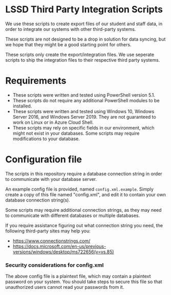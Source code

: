 # LSSD Third Party Integration Scripts

We use these scripts to create export files of our student and staff data, in order to integrate our systems with other third-party systems. 

These scripts are not designed to be a drop in solution for data syncing, but we hope that they might be a good starting point for others.

These scripts only create the export/integration files. We use seperate scripts to ship the integration files to their respective third party systems.
 

# Requirements

* These scripts were written and tested using PowerShell version 5.1.
* These scripts do not require any additional PowerShell modules to be installed.
* These scripts were written and tested using Windows 10, Windows Server 2016, and Windows Server 2019. They are not guaranteed to work on Linux or in Azure Cloud Shell.
* These scripts may rely on specific fields in our environment, which might not exist in your databases. Some scripts may require modifications to your database.

# Configuration file

The scripts in this repository require a database connection string in order to communicate with your database server.

An example config file is provided, named `config.xml.example`. Simply create a copy of this file named "config.xml", and edit it to contain your own database connection string(s).

Some scripts may require additional connection strings, as they may need to communicate with different databases or multiple databases.

If you require assistance figuring out what connection string you need, the following third-party sites may help you:
* https://www.connectionstrings.com/
* https://docs.microsoft.com/en-us/previous-versions/windows/desktop/ms722656(v=vs.85)


### Security considerations for config.xml

The above config file is a plaintext file, which may contain a plaintext password on your system. You should take steps to secure this file so that unauthorized users cannot read your passwords from it.
